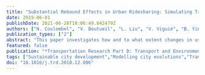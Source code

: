 ```yaml
---
title: "Substantial Rebound Effects in Urban Ridesharing: Simulating Travel Decisions in Paris, France"
date: 2019-06-01
publishDate: 2021-06-28T18:06:49.042479Z
authors: ["N. Coulombel", "V. Boutueil", "L. Liu", "V. Viguié", "B. Yin"]
publication_types: ["2"]
abstract: "This paper investigates how and to what extent changes in user behavior may mitigate the environmental benefits of urban ridesharing, a phenomenon commonly referred to as ``rebound effect''. Ridesharing reduces both the individual cost of car travel (through cost splitting) and road travel times (by decreasing congestion). This may trigger a number of behavioral changes among transportation users, including: making less detours to avoid congestion (route choice effect), switching from public transit and active modes to the car (modal shift effect), travelling longer distances (distance effect), and relocating further from the urban center (relocation effect). Taking Paris region as a case study, this research applies an integrated transportation/land-use model to evaluate several ridesharing scenarios and quantify the four rebound effects. The overall rebound effect is found to be substantial, cancelling out from 68 to 77% of CO2 emission reductions and from 52 to 73% of aggregated social benefits (including congestion, air quality, CO2 emissions, noise) expected from ridesharing. This is primarily the result of the modal shift effect, supplemented as ridesharing develops by the distance effect. Although the simplified representation of ridesharing in the baseline model calls for caution regarding these estimates, a sensitivity analysis corroborates the main findings and the prevalence of substantial rebound effects. The paper also investigates to what extent three complementary policies - improving public transit, reducing road capacity or increasing the cost of car travel – might limit the overall rebound effect and thereby maximize the benefits of urban ridesharing."
featured: false
publication: "*Transportation Research Part D: Transport and Environment*"
tags: ["Sustainable city development","Modelling city evolutions","Transport emissions","Climate change", "Rebound effect", "Ridesharing", "Users"]
doi: "10.1016/j.trd.2018.12.006"
---
```



